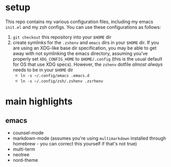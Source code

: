 # setup

This repo contains my various configuration files, including my emacs `init.el` and my zsh configs.
You can use these configurations as follows:

1. `git checkout` this repository into your `$HOME` dir
1. create symlinks for the `.zshenv` and `emacs` dirs in your `$HOME` dir. If you are using an XDG-like base dir specification, you may be able to get away with not symlinking the emacs directory, assuming you've properly set `XDG_CONFIG_HOME` to `$HOME/.config` (this is the usual default for OS that use XDG specs). However, the `zshenv` dotfile *almost always* needs to be in your `$HOME` dir
      - `ln -s ~/.config/emacs .emacs.d`
      - `ln -s ~/.config/zsh/.zshenv .zsrhenv`

# main highlights

## emacs

- counsel-mode
- markdown-mode (assumes you're using `multimarkdown` installed through homebrew - you can correct this yourself if that's not true)
- multi-term
- neotree
- nord-theme


